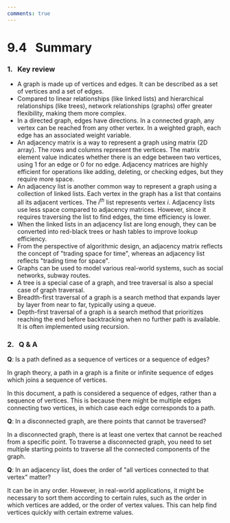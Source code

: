 ```yaml
---
comments: true
---
```


# 9.4 &nbsp; Summary

### 1. &nbsp; Key review

- A graph is made up of vertices and edges. It can be described as a set of vertices and a set of edges.
- Compared to linear relationships (like linked lists) and hierarchical relationships (like trees), network relationships (graphs) offer greater flexibility, making them more complex.
- In a directed graph, edges have directions. In a connected graph, any vertex can be reached from any other vertex. In a weighted graph, each edge has an associated weight variable.
- An adjacency matrix is a way to represent a graph using matrix (2D array). The rows and columns represent the vertices. The matrix element value indicates whether there is an edge between two vertices, using $1$ for an edge or $0$ for no edge. Adjacency matrices are highly efficient for operations like adding, deleting, or checking edges, but they require more space.
- An adjacency list is another common way to represent a graph using a collection of linked lists. Each vertex in the graph has a list that contains all its adjacent vertices. The $i^{th}$ list represents vertex $i$. Adjacency lists use less space compared to adjacency matrices. However, since it requires traversing the list to find edges, the time efficiency is lower.
- When the linked lists in an adjacency list are long enough, they can be converted into red-black trees or hash tables to improve lookup efficiency.
- From the perspective of algorithmic design, an adjacency matrix reflects the concept of "trading space for time", whereas an adjacency list reflects "trading time for space".
- Graphs can be used to model various real-world systems, such as social networks, subway routes.
- A tree is a special case of a graph, and tree traversal is also a special case of graph traversal.
- Breadth-first traversal of a graph is a search method that expands layer by layer from near to far, typically using a queue.
- Depth-first traversal of a graph is a search method that prioritizes reaching the end before backtracking when no further path is available. It is often implemented using recursion.

### 2. &nbsp; Q & A

**Q**: Is a path defined as a sequence of vertices or a sequence of edges?

In graph theory, a path in a graph is a finite or infinite sequence of edges which joins a sequence of vertices.

In this document, a path is considered a sequence of edges, rather than a sequence of vertices. This is because there might be multiple edges connecting two vertices, in which case each edge corresponds to a path.

**Q**: In a disconnected graph, are there points that cannot be traversed?

In a disconnected graph, there is at least one vertex that cannot be reached from a specific point. To traverse a disconnected graph, you need to set multiple starting points to traverse all the connected components of the graph.

**Q**: In an adjacency list, does the order of "all vertices connected to that vertex" matter?

It can be in any order. However, in real-world applications, it might be necessary to sort them according to certain rules, such as the order in which vertices are added, or the order of vertex values. This can help find vertices quickly with certain extreme values.
